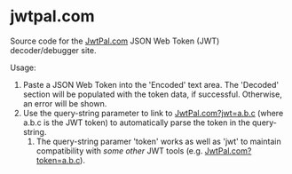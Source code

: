 # jwtpal.com
Source code for the [JwtPal.com](https://jwtpal.com) JSON Web Token (JWT) decoder/debugger site.

Usage:

1. Paste a JSON Web Token into the 'Encoded' text area. The 'Decoded' section will be populated with the token data, if successful. Otherwise, an error will be shown.
1. Use the query-string parameter to link to [JwtPal.com?jwt=a.b.c](https://JwtPal.com?jwt=a.b.c) (where a.b.c is the JWT token) to automatically parse the token in the query-string.
    1. The query-string paramer 'token' works as well as 'jwt' to maintain compatibility with *some other* JWT tools (e.g. [JwtPal.com?token=a.b.c](https://JwtPal.com?token=a.b.c)).